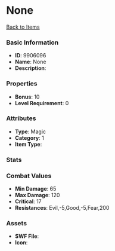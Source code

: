 # None



[Back to Items](../items.md)

### Basic Information

- **ID**: 9906096
- **Name**: None
- **Description**: 

### Properties

- **Bonus**: 10
- **Level Requirement**: 0

### Attributes

- **Type**: Magic
- **Category**: 1
- **Item Type**: 

### Stats


### Combat Values

- **Min Damage**: 65
- **Max Damage**: 120
- **Critical**: 17
- **Resistances**: Evil,-5,Good,-5,Fear,200

### Assets

- **SWF File**: 
- **Icon**: 

